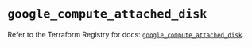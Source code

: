 # `google_compute_attached_disk`

Refer to the Terraform Registry for docs: [`google_compute_attached_disk`](https://registry.terraform.io/providers/hashicorp/google/6.41.0/docs/resources/compute_attached_disk).
